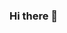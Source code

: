 ### Hi there 👋

<!--
**thatguybamba/thatguybamba** is a ✨ _special_ ✨ repository because its `README.md` (this file) appears on your GitHub profile.

Here are some ideas to get you started:

- 🔭 I’m currently working on creating my GITHUB PROFILE !
- 🌱 I’m currently learning how to debug and code.
- 👯 I’m looking to collaborate on Kendrick Lamar's next album
- 🤔 I’m looking for help with coding 
- 💬 Ask me about myself !
- 📫 How to reach me: ...
- 😄 Pronouns: ...
- ⚡ Fun fact: ...
-->

